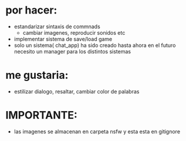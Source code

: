# por hacer:
- estandarizar sintaxis de commnads
    - cambiar imagenes, reproducir sonidos etc
- implementar sistema de save/load game
- solo un sistema( chat_app) ha sido creado hasta ahora en el futuro necesito un manager para los distintos sistemas

# me gustaria:
- estilizar dialogo, resaltar, cambiar color de palabras

# IMPORTANTE:
- las imagenes se almacenan en carpeta nsfw y esta esta en gitignore